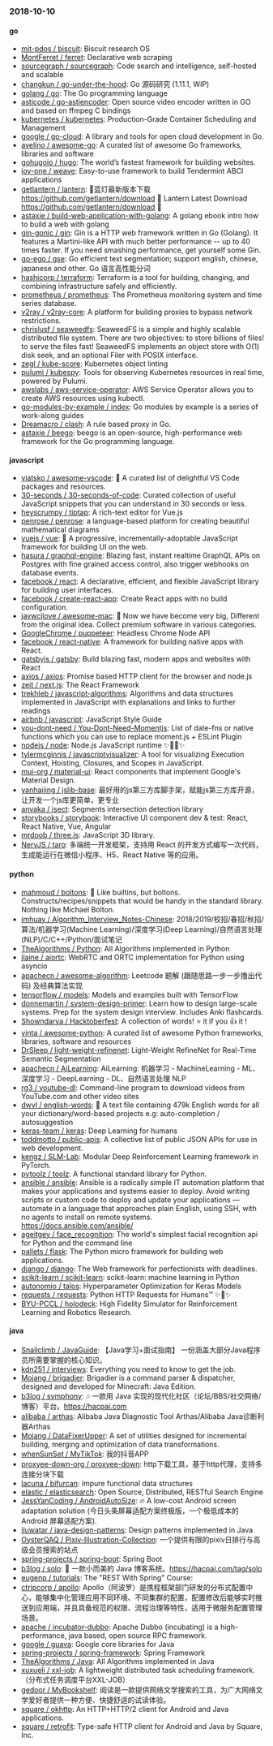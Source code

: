 ### 2018-10-10

#### go
* [mit-pdos / biscuit](https://github.com/mit-pdos/biscuit): Biscuit research OS
* [MontFerret / ferret](https://github.com/MontFerret/ferret): Declarative web scraping
* [sourcegraph / sourcegraph](https://github.com/sourcegraph/sourcegraph): Code search and intelligence, self-hosted and scalable
* [changkun / go-under-the-hood](https://github.com/changkun/go-under-the-hood): Go 源码研究 (1.11.1, WIP)
* [golang / go](https://github.com/golang/go): The Go programming language
* [asticode / go-astiencoder](https://github.com/asticode/go-astiencoder): Open source video encoder written in GO and based on ffmpeg C bindings
* [kubernetes / kubernetes](https://github.com/kubernetes/kubernetes): Production-Grade Container Scheduling and Management
* [google / go-cloud](https://github.com/google/go-cloud): A library and tools for open cloud development in Go.
* [avelino / awesome-go](https://github.com/avelino/awesome-go): A curated list of awesome Go frameworks, libraries and software
* [gohugoio / hugo](https://github.com/gohugoio/hugo): The world’s fastest framework for building websites.
* [iov-one / weave](https://github.com/iov-one/weave): Easy-to-use framework to build Tendermint ABCI applications
* [getlantern / lantern](https://github.com/getlantern/lantern): 🔴蓝灯最新版本下载 https://github.com/getlantern/download 🔴 Lantern Latest Download https://github.com/getlantern/download 🔴
* [astaxie / build-web-application-with-golang](https://github.com/astaxie/build-web-application-with-golang): A golang ebook intro how to build a web with golang
* [gin-gonic / gin](https://github.com/gin-gonic/gin): Gin is a HTTP web framework written in Go (Golang). It features a Martini-like API with much better performance -- up to 40 times faster. If you need smashing performance, get yourself some Gin.
* [go-ego / gse](https://github.com/go-ego/gse): Go efficient text segmentation; support english, chinese, japanese and other. Go 语言高性能分词
* [hashicorp / terraform](https://github.com/hashicorp/terraform): Terraform is a tool for building, changing, and combining infrastructure safely and efficiently.
* [prometheus / prometheus](https://github.com/prometheus/prometheus): The Prometheus monitoring system and time series database.
* [v2ray / v2ray-core](https://github.com/v2ray/v2ray-core): A platform for building proxies to bypass network restrictions.
* [chrislusf / seaweedfs](https://github.com/chrislusf/seaweedfs): SeaweedFS is a simple and highly scalable distributed file system. There are two objectives: to store billions of files! to serve the files fast! SeaweedFS implements an object store with O(1) disk seek, and an optional Filer with POSIX interface.
* [zegl / kube-score](https://github.com/zegl/kube-score): Kubernetes object linting
* [pulumi / kubespy](https://github.com/pulumi/kubespy): Tools for observing Kubernetes resources in real time, powered by Pulumi.
* [awslabs / aws-service-operator](https://github.com/awslabs/aws-service-operator): AWS Service Operator allows you to create AWS resources using kubectl.
* [go-modules-by-example / index](https://github.com/go-modules-by-example/index): Go modules by example is a series of work-along guides
* [Dreamacro / clash](https://github.com/Dreamacro/clash): A rule based proxy in Go.
* [astaxie / beego](https://github.com/astaxie/beego): beego is an open-source, high-performance web framework for the Go programming language.

#### javascript
* [viatsko / awesome-vscode](https://github.com/viatsko/awesome-vscode): 🎨 A curated list of delightful VS Code packages and resources.
* [30-seconds / 30-seconds-of-code](https://github.com/30-seconds/30-seconds-of-code): Curated collection of useful JavaScript snippets that you can understand in 30 seconds or less.
* [heyscrumpy / tiptap](https://github.com/heyscrumpy/tiptap): A rich-text editor for Vue.js
* [penrose / penrose](https://github.com/penrose/penrose): a language-based platform for creating beautiful mathematical diagrams
* [vuejs / vue](https://github.com/vuejs/vue): 🖖 A progressive, incrementally-adoptable JavaScript framework for building UI on the web.
* [hasura / graphql-engine](https://github.com/hasura/graphql-engine): Blazing fast, instant realtime GraphQL APIs on Postgres with fine grained access control, also trigger webhooks on database events.
* [facebook / react](https://github.com/facebook/react): A declarative, efficient, and flexible JavaScript library for building user interfaces.
* [facebook / create-react-app](https://github.com/facebook/create-react-app): Create React apps with no build configuration.
* [jaywcjlove / awesome-mac](https://github.com/jaywcjlove/awesome-mac):  Now we have become very big, Different from the original idea. Collect premium software in various categories.
* [GoogleChrome / puppeteer](https://github.com/GoogleChrome/puppeteer): Headless Chrome Node API
* [facebook / react-native](https://github.com/facebook/react-native): A framework for building native apps with React.
* [gatsbyjs / gatsby](https://github.com/gatsbyjs/gatsby): Build blazing fast, modern apps and websites with React
* [axios / axios](https://github.com/axios/axios): Promise based HTTP client for the browser and node.js
* [zeit / next.js](https://github.com/zeit/next.js): The React Framework
* [trekhleb / javascript-algorithms](https://github.com/trekhleb/javascript-algorithms): Algorithms and data structures implemented in JavaScript with explanations and links to further readings
* [airbnb / javascript](https://github.com/airbnb/javascript): JavaScript Style Guide
* [you-dont-need / You-Dont-Need-Momentjs](https://github.com/you-dont-need/You-Dont-Need-Momentjs): List of date-fns or native functions which you can use to replace moment.js + ESLint Plugin
* [nodejs / node](https://github.com/nodejs/node): Node.js JavaScript runtime ✨🐢🚀✨
* [tylermcginnis / javascriptvisualizer](https://github.com/tylermcginnis/javascriptvisualizer): A tool for visualizing Execution Context, Hoisting, Closures, and Scopes in JavaScript.
* [mui-org / material-ui](https://github.com/mui-org/material-ui): React components that implement Google's Material Design.
* [yanhaijing / jslib-base](https://github.com/yanhaijing/jslib-base): 最好用的js第三方库脚手架，赋能js第三方库开源，让开发一个js库更简单，更专业
* [anvaka / isect](https://github.com/anvaka/isect): Segments intersection detection library
* [storybooks / storybook](https://github.com/storybooks/storybook): Interactive UI component dev & test: React, React Native, Vue, Angular
* [mrdoob / three.js](https://github.com/mrdoob/three.js): JavaScript 3D library.
* [NervJS / taro](https://github.com/NervJS/taro): 多端统一开发框架，支持用 React 的开发方式编写一次代码，生成能运行在微信小程序、H5、React Native 等的应用。

#### python
* [mahmoud / boltons](https://github.com/mahmoud/boltons): 🔩 Like builtins, but boltons. Constructs/recipes/snippets that would be handy in the standard library. Nothing like Michael Bolton.
* [imhuay / Algorithm_Interview_Notes-Chinese](https://github.com/imhuay/Algorithm_Interview_Notes-Chinese): 2018/2019/校招/春招/秋招/算法/机器学习(Machine Learning)/深度学习(Deep Learning)/自然语言处理(NLP)/C/C++/Python/面试笔记
* [TheAlgorithms / Python](https://github.com/TheAlgorithms/Python): All Algorithms implemented in Python
* [jlaine / aiortc](https://github.com/jlaine/aiortc): WebRTC and ORTC implementation for Python using asyncio
* [apachecn / awesome-algorithm](https://github.com/apachecn/awesome-algorithm): Leetcode 题解 (跟随思路一步一步撸出代码) 及经典算法实现
* [tensorflow / models](https://github.com/tensorflow/models): Models and examples built with TensorFlow
* [donnemartin / system-design-primer](https://github.com/donnemartin/system-design-primer): Learn how to design large-scale systems. Prep for the system design interview. Includes Anki flashcards.
* [Showndarya / Hacktoberfest](https://github.com/Showndarya/Hacktoberfest): A collection of words! ⭐️ it if you 👍 it !
* [vinta / awesome-python](https://github.com/vinta/awesome-python): A curated list of awesome Python frameworks, libraries, software and resources
* [DrSleep / light-weight-refinenet](https://github.com/DrSleep/light-weight-refinenet): Light-Weight RefineNet for Real-Time Semantic Segmentation
* [apachecn / AiLearning](https://github.com/apachecn/AiLearning): AiLearning: 机器学习 - MachineLearning - ML、深度学习 - DeepLearning - DL、自然语言处理 NLP
* [rg3 / youtube-dl](https://github.com/rg3/youtube-dl): Command-line program to download videos from YouTube.com and other video sites
* [dwyl / english-words](https://github.com/dwyl/english-words): 📝 A text file containing 479k English words for all your dictionary/word-based projects e.g: auto-completion / autosuggestion
* [keras-team / keras](https://github.com/keras-team/keras): Deep Learning for humans
* [toddmotto / public-apis](https://github.com/toddmotto/public-apis): A collective list of public JSON APIs for use in web development.
* [kengz / SLM-Lab](https://github.com/kengz/SLM-Lab): Modular Deep Reinforcement Learning framework in PyTorch.
* [pytoolz / toolz](https://github.com/pytoolz/toolz): A functional standard library for Python.
* [ansible / ansible](https://github.com/ansible/ansible): Ansible is a radically simple IT automation platform that makes your applications and systems easier to deploy. Avoid writing scripts or custom code to deploy and update your applications — automate in a language that approaches plain English, using SSH, with no agents to install on remote systems. https://docs.ansible.com/ansible/
* [ageitgey / face_recognition](https://github.com/ageitgey/face_recognition): The world's simplest facial recognition api for Python and the command line
* [pallets / flask](https://github.com/pallets/flask): The Python micro framework for building web applications.
* [django / django](https://github.com/django/django): The Web framework for perfectionists with deadlines.
* [scikit-learn / scikit-learn](https://github.com/scikit-learn/scikit-learn): scikit-learn: machine learning in Python
* [autonomio / talos](https://github.com/autonomio/talos): Hyperparameter Optimization for Keras Models
* [requests / requests](https://github.com/requests/requests): Python HTTP Requests for Humans™ ✨🍰✨
* [BYU-PCCL / holodeck](https://github.com/BYU-PCCL/holodeck): High Fidelity Simulator for Reinforcement Learning and Robotics Research.

#### java
* [Snailclimb / JavaGuide](https://github.com/Snailclimb/JavaGuide): 【Java学习+面试指南】 一份涵盖大部分Java程序员所需要掌握的核心知识。
* [kdn251 / interviews](https://github.com/kdn251/interviews): Everything you need to know to get the job.
* [Mojang / brigadier](https://github.com/Mojang/brigadier): Brigadier is a command parser & dispatcher, designed and developed for Minecraft: Java Edition.
* [b3log / symphony](https://github.com/b3log/symphony): 🎶 一款用 Java 实现的现代化社区（论坛/BBS/社交网络/博客）平台。https://hacpai.com
* [alibaba / arthas](https://github.com/alibaba/arthas): Alibaba Java Diagnostic Tool Arthas/Alibaba Java诊断利器Arthas
* [Mojang / DataFixerUpper](https://github.com/Mojang/DataFixerUpper): A set of utilities designed for incremental building, merging and optimization of data transformations.
* [whenSunSet / MyTikTok](https://github.com/whenSunSet/MyTikTok): 我的抖音APP
* [proxyee-down-org / proxyee-down](https://github.com/proxyee-down-org/proxyee-down): http下载工具，基于http代理，支持多连接分块下载
* [lacuna / bifurcan](https://github.com/lacuna/bifurcan): impure functional data structures
* [elastic / elasticsearch](https://github.com/elastic/elasticsearch): Open Source, Distributed, RESTful Search Engine
* [JessYanCoding / AndroidAutoSize](https://github.com/JessYanCoding/AndroidAutoSize): 🔥 A low-cost Android screen adaptation solution (今日头条屏幕适配方案终极版，一个极低成本的 Android 屏幕适配方案).
* [iluwatar / java-design-patterns](https://github.com/iluwatar/java-design-patterns): Design patterns implemented in Java
* [OysterQAQ / Pixiv-Illustration-Collection](https://github.com/OysterQAQ/Pixiv-Illustration-Collection): 一个提供有限的pixiv日排行与高级会员搜索的站点
* [spring-projects / spring-boot](https://github.com/spring-projects/spring-boot): Spring Boot
* [b3log / solo](https://github.com/b3log/solo): 🎸 一款小而美的 Java 博客系统。https://hacpai.com/tag/solo
* [eugenp / tutorials](https://github.com/eugenp/tutorials): The "REST With Spring" Course:
* [ctripcorp / apollo](https://github.com/ctripcorp/apollo): Apollo（阿波罗）是携程框架部门研发的分布式配置中心，能够集中化管理应用不同环境、不同集群的配置，配置修改后能够实时推送到应用端，并且具备规范的权限、流程治理等特性，适用于微服务配置管理场景。
* [apache / incubator-dubbo](https://github.com/apache/incubator-dubbo): Apache Dubbo (incubating) is a high-performance, java based, open source RPC framework.
* [google / guava](https://github.com/google/guava): Google core libraries for Java
* [spring-projects / spring-framework](https://github.com/spring-projects/spring-framework): Spring Framework
* [TheAlgorithms / Java](https://github.com/TheAlgorithms/Java): All Algorithms implemented in Java
* [xuxueli / xxl-job](https://github.com/xuxueli/xxl-job): A lightweight distributed task scheduling framework.（分布式任务调度平台XXL-JOB）
* [gedoor / MyBookshelf](https://github.com/gedoor/MyBookshelf): 阅读是一款提供网络文学搜索的工具，为广大网络文学爱好者提供一种方便、快捷舒适的试读体验。
* [square / okhttp](https://github.com/square/okhttp): An HTTP+HTTP/2 client for Android and Java applications.
* [square / retrofit](https://github.com/square/retrofit): Type-safe HTTP client for Android and Java by Square, Inc.
